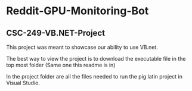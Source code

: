 # Reddit-GPU-Monitoring-Bot

## CSC-249-VB.NET-Project

This project was meant to showcase our ability to use VB.net.

The best way to view the project is to download the executable file in the top most folder (Same one this readme is in)

In the project folder are all the files needed to run the pig latin project in Visual Studio. 
